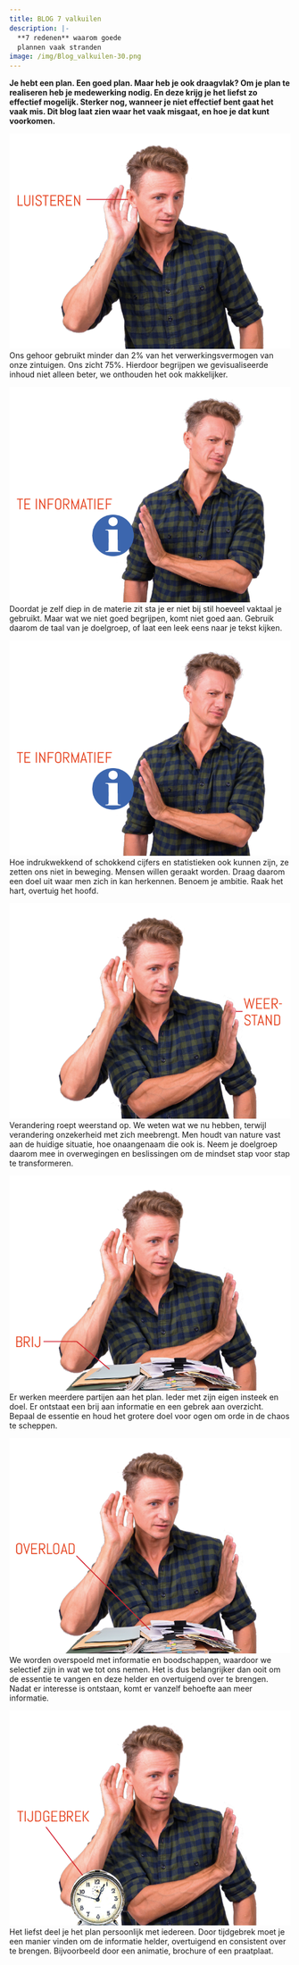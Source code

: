 ```yaml
---
title: BLOG 7 valkuilen
description: |-
  **7 redenen** waarom goede 
  plannen vaak stranden
image: /img/Blog_valkuilen-30.png
---
```


**Je hebt een plan. Een goed plan. Maar heb je ook draagvlak? Om je plan te realiseren heb je medewerking nodig. En deze krijg je het liefst zo effectief mogelijk. Sterker nog, wanneer je niet effectief bent gaat het vaak mis. Dit blog laat zien waar het vaak misgaat, en hoe je dat kunt voorkomen.&nbsp;**

![](/uploads/blog-valkuilen-33.png)<br>Ons gehoor gebruikt minder dan 2% van het verwerkingsvermogen van onze zintuigen. Ons zicht 75%. Hierdoor begrijpen we gevisualiseerde inhoud niet alleen beter, we onthouden het ook makkelijker.

![](/uploads/blog-valkuilen-39.png)<br>Doordat je zelf diep in de materie zit sta je er niet bij stil hoeveel vaktaal je gebruikt. Maar wat we niet goed begrijpen, komt niet goed aan. Gebruik daarom de taal van je doelgroep, of laat een leek eens naar je tekst kijken.&nbsp;

![](/uploads/blog-valkuilen-39.png)<br>Hoe indrukwekkend of schokkend cijfers en statistieken ook kunnen zijn, ze zetten ons niet in beweging. Mensen willen geraakt worden. Draag daarom een doel uit waar men zich in kan herkennen. Benoem je ambitie. Raak het hart, overtuig het hoofd. &nbsp;

![](/uploads/blog-valkuilen-35.png)<br>Verandering roept weerstand op. We weten wat we nu hebben, terwijl verandering onzekerheid met zich meebrengt. Men houdt van nature vast aan de huidige situatie, hoe onaangenaam die ook is. Neem je doelgroep daarom mee in overwegingen en beslissingen om de mindset stap voor stap te transformeren.&nbsp;

![](/uploads/blog-valkuilen-36.png)<br>Er werken meerdere partijen aan het plan. Ieder met zijn eigen insteek en doel. Er ontstaat een brij aan informatie en een gebrek aan overzicht. Bepaal de essentie en houd het grotere doel voor ogen om orde in de chaos te scheppen.

![](/uploads/blog-valkuilen-37.png)<br>We worden overspoeld met informatie en boodschappen, waardoor we selectief zijn in wat we tot ons nemen. Het is dus belangrijker dan ooit om de essentie te vangen en deze helder en overtuigend over te brengen. Nadat er interesse is ontstaan, komt er vanzelf behoefte aan meer informatie.&nbsp;

![](/uploads/blog-valkuilen-38.png)<br>Het liefst deel je het plan persoonlijk met iedereen. Door tijdgebrek moet je een manier vinden om de informatie helder, overtuigend en consistent over te brengen. Bijvoorbeeld door een animatie, brochure of een praatplaat. &nbsp;